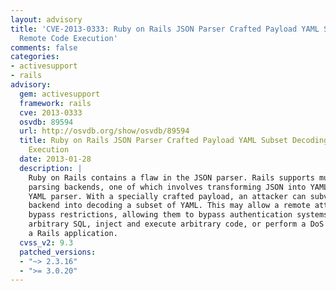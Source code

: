 ```yaml
---
layout: advisory
title: 'CVE-2013-0333: Ruby on Rails JSON Parser Crafted Payload YAML Subset Decoding
  Remote Code Execution'
comments: false
categories:
- activesupport
- rails
advisory:
  gem: activesupport
  framework: rails
  cve: 2013-0333
  osvdb: 89594
  url: http://osvdb.org/show/osvdb/89594
  title: Ruby on Rails JSON Parser Crafted Payload YAML Subset Decoding Remote Code
    Execution
  date: 2013-01-28
  description: |
    Ruby on Rails contains a flaw in the JSON parser. Rails supports multiple
    parsing backends, one of which involves transforming JSON into YAML via the
    YAML parser. With a specially crafted payload, an attacker can subvert the
    backend into decoding a subset of YAML. This may allow a remote attacker to
    bypass restrictions, allowing them to bypass authentication systems, inject
    arbitrary SQL, inject and execute arbitrary code, or perform a DoS attack on
    a Rails application.
  cvss_v2: 9.3
  patched_versions:
  - "~> 2.3.16"
  - ">= 3.0.20"
---
```

